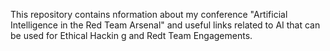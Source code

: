 This repository contains nformation about my conference "Artificial Intelligence in the Red Team Arsenal" and useful links related to AI that can be used for Ethical Hackin g and Redt Team Engagements.
